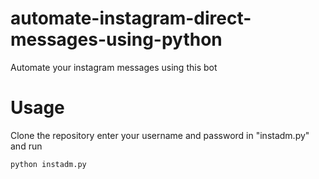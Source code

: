 # automate-instagram-direct-messages-using-python
 
 Automate your instagram messages using this bot
 
# Usage
 Clone the repository
 enter your username and password in "instadm.py" and run 
 ```sh 
 python instadm.py
 ```
